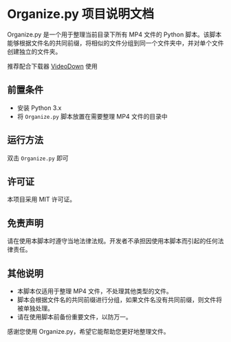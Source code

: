 # Organize.py 项目说明文档

Organize.py 是一个用于整理当前目录下所有 MP4 文件的 Python 脚本。该脚本能够根据文件名的共同前缀，将相似的文件分组到同一个文件夹中，并对单个文件创建独立的文件夹。

推荐配合下载器 [VideoDown](https://github.com/Evoltional/VideoDown) 使用

## 前置条件

- 安装 Python 3.x
- 将 `Organize.py` 脚本放置在需要整理 MP4 文件的目录中

## 运行方法

双击 `Organize.py` 即可


## 许可证

本项目采用 MIT 许可证。

## 免责声明

请在使用本脚本时遵守当地法律法规。开发者不承担因使用本脚本而引起的任何法律责任。

## 其他说明

- 本脚本仅适用于整理 MP4 文件，不处理其他类型的文件。
- 脚本会根据文件名的共同前缀进行分组，如果文件名没有共同前缀，则文件将被单独处理。
- 请在使用脚本前备份重要文件，以防万一。

感谢您使用 Organize.py，希望它能帮助您更好地整理文件。